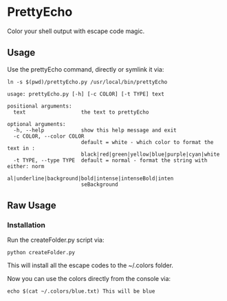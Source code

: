 # PrettyEcho

Color your shell output with escape code magic.

## Usage

Use the prettyEcho command, directly or symlink it via:

`ln -s $(pwd)/prettyEcho.py /usr/local/bin/prettyEcho`

```
usage: prettyEcho.py [-h] [-c COLOR] [-t TYPE] text

positional arguments:
  text                  the text to prettyEcho

optional arguments:
  -h, --help            show this help message and exit
  -c COLOR, --color COLOR
                        default = white - which color to format the text in :
                        black|red|green|yellow|blue|purple|cyan|white
  -t TYPE, --type TYPE  default = normal - format the string with either: norm
                        al|underline|background|bold|intense|intenseBold|inten
                        seBackground
```

## Raw Usage

### Installation
Run the createFolder.py script via:

`python createFolder.py`

This will install all the escape codes to the ~/.colors folder.

Now you can use the colors directly from the console via:

`echo $(cat ~/.colors/blue.txt) This will be blue`
